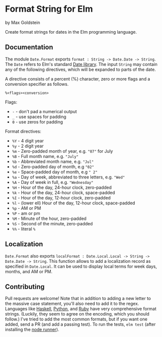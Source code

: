 # Format String for Elm
by Max Goldstein

Create format strings for dates in the Elm programming language.

## Documentation

The module `Date.Format` exports `format : String -> Date.Date -> String`.
The `Date` refers to Elm's standard [Date library](http://package.elm-lang.org/packages/elm-lang/core/latest/Date).
The input `String` may contain any of the following directives, which will be expanded to parts of the date.

A directive consists of a percent (%) character, zero or more flags and a conversion specifier as follows.

```
%<flags><conversion>
```

Flags:

* `-` - don't pad a numerical output
* `_` - use spaces for padding
* `0` - use zeros for padding

Format directives:

* `%Y` - 4 digit year
* `%y` - 2 digit year
* `%m` - Zero-padded month of year, e.g. `"07"` for July
* `%B` - Full month name, e.g. `"July"`
* `%b` - Abbreviated month name, e.g. `"Jul"`
* `%d` - Zero-padded day of month, e.g `"02"`
* `%e` - Space-padded day of month, e.g `" 2"`
* `%a` - Day of week, abbreviated to three letters, e.g. `"Wed"`
* `%A` - Day of week in full, e.g. `"Wednesday"`
* `%H` - Hour of the day, 24-hour clock, zero-padded
* `%k` - Hour of the day, 24-hour clock, space-padded
* `%I` - Hour of the day, 12-hour clock, zero-padded
* `%l` - (lower ell) Hour of the day, 12-hour clock, space-padded
* `%p` - AM or PM
* `%P` - am or pm
* `%M` - Minute of the hour, zero-padded
* `%S` - Second of the minute, zero-padded
* `%%` - literal `%`

## Localization

`Date.Format` also exports `localFormat : Date.Local.Local -> String -> Date.Date -> String`.
This function allows to add a localization record as specified in `Date.Local`.
It can be used to display local terms for week days, months, and AM or PM.

## Contributing

Pull requests are welcome! Note that in addition to adding a new letter to the
massive case statement, you'll also need to add it to the regex. Languages like
[Haskell](http://www.haskell.org/ghc/docs/6.12.3/html/libraries/time-1.1.4/Data-Time-Format.html),
[Python](https://docs.python.org/2/library/datetime.html#strftime-strptime-behavior),
and [Ruby](http://apidock.com/ruby/DateTime/strftime) have very comprehensive
format strings. (Luckily, they seem to agree on the encoding, which you should
follow.) I've tried to add the most common formats, but if you want one added,
send a PR (and add a passing test). To run the tests, `elm test` (after
installing the [node runner](https://github.com/rtfeldman/node-test-runner)).
